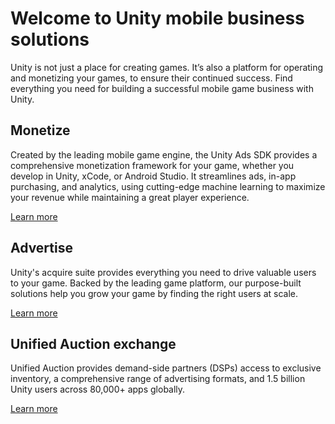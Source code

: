 # Welcome to Unity mobile business solutions
Unity is not just a place for creating games. It’s also a platform for operating and monetizing your games, to ensure their continued success. Find everything you need for building a successful mobile game business with Unity.

## Monetize
Created by the leading mobile game engine, the Unity Ads SDK provides a comprehensive monetization framework for your game, whether you develop in Unity, xCode, or Android Studio. It streamlines ads, in-app purchasing, and analytics, using cutting-edge machine learning to maximize your revenue while maintaining a great player experience.

[Learn more](Monetization.md)

## Advertise
Unity's acquire suite provides everything you need to drive valuable users to your game. Backed by the leading game platform, our purpose-built solutions help you grow your game by finding the right users at scale.

[Learn more](Advertising.md)

## Unified Auction exchange
Unified Auction provides demand-side partners (DSPs) access to exclusive inventory, a comprehensive range of advertising formats, and 1.5 billion Unity users across 80,000+ apps globally.

[Learn more](Programmatic.md)